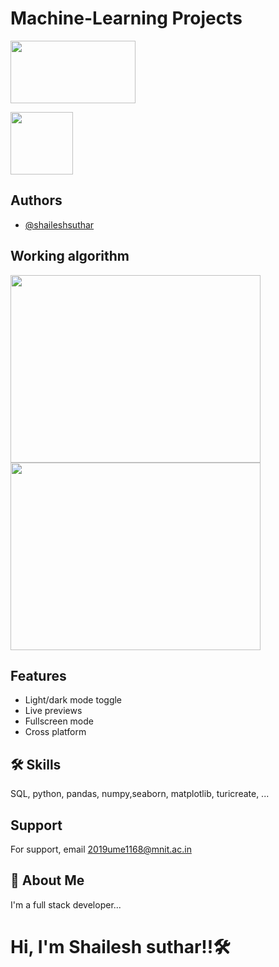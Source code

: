 # **Machine-Learning Projects**                                      

  
<p float="right">
  <img src="https://miro.medium.com/max/1400/1*cG6U1qstYDijh9bPL42e-Q.jpeg" width="200" height='100' />
</p>

  <img src='https://user-images.githubusercontent.com/91286534/151107997-e68593cb-2d19-4f3a-9e54-14ab89d58229.mp4' width='100'>

## Authors

- [@shaileshsuthar](https://github.com/shaileshsuthar675/)


## Working algorithm


<p float="left">
  <img src="https://data-flair.training/blogs/wp-content/uploads/sites/2/2017/07/what-is-machine-learning.jpg" width="400" height='300' />
  <img src="https://www.eurixgroup.com/wp-content/uploads/2021/01/ml-e1610553826718.jpg" width="400" height='300' /> 
</p>


## Features

- Light/dark mode toggle
- Live previews
- Fullscreen mode
- Cross platform


## 🛠 Skills
SQL, python, pandas, numpy,seaborn, matplotlib,
turicreate, ... 

## Support

For support, email 2019ume1168@mnit.ac.in


## 🚀 About Me
I'm a full stack developer...
# Hi, I'm Shailesh suthar!!🛠
